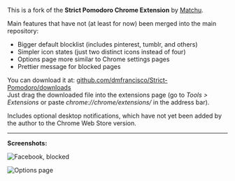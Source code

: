 
This is a fork of the **Strict Pomodoro Chrome Extension** by [Matchu](https://github.com/matchu).

Main features that have not (at least for now) been merged into the main repository:

* Bigger default blocklist (includes pinterest, tumblr, and others)
* Simpler icon states (just two distinct icons instead of four)
* Options page more similar to Chrome settings pages
* Prettier message for blocked pages

You can download it at: [github.com/dmfrancisco/Strict-Pomodoro/downloads](https://github.com/downloads/dmfrancisco/Strict-Pomodoro/Strict-Pomodoro.crx)  
Just drag the downloaded file into the extensions page (go to *Tools > Extensions* or paste *chrome://chrome/extensions/* in the address bar).

Includes optional desktop notifications, which have not yet been added by the author to the Chrome Web Store version.

---

**Screenshots:**

![Facebook, blocked](http://dmfranc.com/assets/strict-pomodoro-overlay-effect.png)

![Options page](http://dmfranc.com/assets/strict-pomodoro.png)